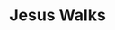 ---
pid: MX18
title: Jesus Walks
location_transcription: 
zipcode: '19139'
outside_phl: 
neighborhood: Walnut Hill
age: '40'
age_range: 40-49
instagram: 
image_file_name: MX_18.jpg
proposal_transcription: Statue of Jesus Christ Wave Hair or Afro
topic: Figure,Religion
topic_summary: 0, 0
type: Sculpture Statue
keywords_other: 
credit: Shawn Lee Wood
image_labels: 
twitter: 
facebook: 
permalink: "/monuments/mx18/"
layout: item-page
---